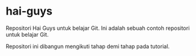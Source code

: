 # hai-guys
Repositori Hai Guys untuk belajar Git.
Ini adalah sebuah contoh repositori untuk belajar Git.

Repositori ini dibangun mengikuti tahap demi tahap pada tutorial.